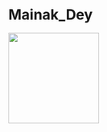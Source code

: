 # Mainak_Dey
<img height="180em" src="https://github-readme-stats.vercel.app/api?username=Mainak_Dey_icons=true&hide_border=true&&count_private=true&include_all_commits=true" />
